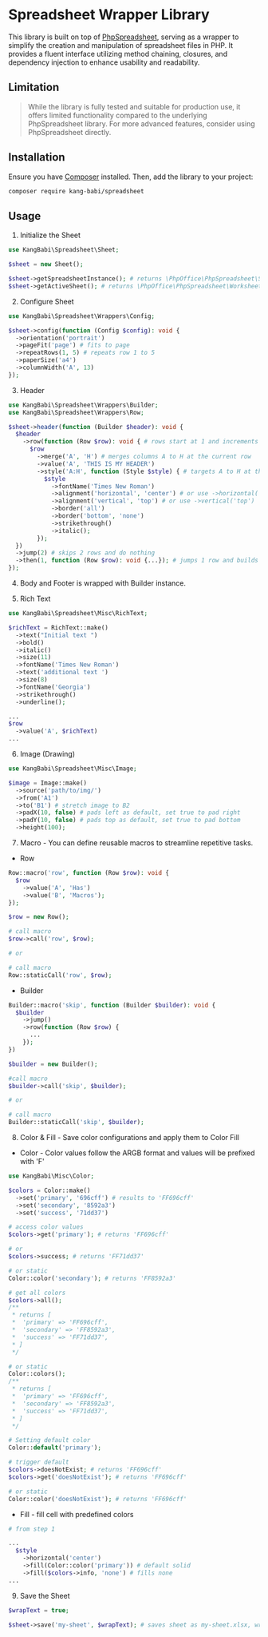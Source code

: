 # Spreadsheet Wrapper Library

This library is built on top of [PhpSpreadsheet](https://github.com/PHPOffice/PhpSpreadsheet), serving as a wrapper to simplify the creation and manipulation of spreadsheet files in PHP.
It provides a fluent interface utilizing method chaining, closures, and dependency injection to enhance usability and readability.

## Limitation

> While the library is fully tested and suitable for production use, it offers limited functionality compared to the underlying PhpSpreadsheet library. For more advanced features, consider using PhpSpreadsheet directly.

## Installation

Ensure you have [Composer](https://getcomposer.org/) installed. Then, add the library to your project:

```bash
composer require kang-babi/spreadsheet
```

## Usage

1. Initialize the Sheet

```php
use KangBabi\Spreadsheet\Sheet;

$sheet = new Sheet();

$sheet->getSpreadsheetInstance(); # returns \PhpOffice\PhpSpreadsheet\Spreadsheet instance
$sheet->getActiveSheet(); # returns \PhpOffice\PhpSpreadsheet\Worksheet\Worksheet instance
```

2. Configure Sheet

```php
use KangBabi\Spreadsheet\Wrappers\Config;

$sheet->config(function (Config $config): void {
  ->orientation('portrait')
  ->pageFit('page') # fits to page
  ->repeatRows(1, 5) # repeats row 1 to 5
  ->paperSize('a4')
  ->columnWidth('A', 13)
});
```

3. Header

```php
use KangBabi\Spreadsheet\Wrappers\Builder;
use KangBabi\Spreadsheet\Wrappers\Row;

$sheet->header(function (Builder $header): void {
  $header
    ->row(function (Row $row): void { # rows start at 1 and increments per row chain
      $row
        ->merge('A', 'H') # merges columns A to H at the current row
        ->value('A', 'THIS IS MY HEADER')
        ->style('A:H', function (Style $style) { # targets A to H at the current row
          $style
            ->fontName('Times New Roman')
            ->alignment('horizontal', 'center') # or use ->horizontal('center')
            ->alignment('vertical', 'top') # or use ->vertical('top')
            ->border('all')
            ->border('bottom', 'none')
            ->strikethrough()
            ->italic();
        });
  })
  ->jump(2) # skips 2 rows and do nothing
  ->then(1, function (Row $row): void {...}); # jumps 1 row and builds row
});
```

4. Body and Footer is wrapped with Builder instance.

5. Rich Text

```php
use KangBabi\Spreadsheet\Misc\RichText;

$richText = RichText::make()
  ->text("Initial text ")
  ->bold()
  ->italic()
  ->size(11)
  ->fontName('Times New Roman')
  ->text('additional text ')
  ->size(8)
  ->fontName('Georgia')
  ->strikethrough()
  ->underline();

...
$row
  ->value('A', $richText)
...
```

6. Image (Drawing)

```php
use KangBabi\Spreadsheet\Misc\Image;

$image = Image::make()
  ->source('path/to/img/')
  ->from('A1')
  ->to('B1') # stretch image to B2
  ->padX(10, false) # pads left as default, set true to pad right
  ->padY(10, false) # pads top as default, set true to pad bottom
  ->height(100);

```

7. Macro - You can define reusable macros to streamline repetitive tasks.

- Row

```php
Row::macro('row', function (Row $row): void {
  $row
    ->value('A', 'Has')
    ->value('B', 'Macros');
});

$row = new Row();

# call macro
$row->call('row', $row);

# or

# call macro
Row::staticCall('row', $row);
```

- Builder

```php
Builder::macro('skip', function (Builder $builder): void {
  $builder
    ->jump()
    ->row(function (Row $row) {
      ...
    });
})

$builder = new Builder();

#call macro
$builder->call('skip', $builder);

# or

# call macro
Builder::staticCall('skip', $builder);
```

8. Color & Fill - Save color configurations and apply them to Color Fill

- Color - Color values follow the ARGB format and values will be prefixed with 'F'

```php
use KangBabi\Misc\Color;

$colors = Color::make()
  ->set('primary', '696cff') # results to 'FF696cff'
  ->set('secondary', '8592a3')
  ->set('success', '71dd37')

# access color values
$colors->get('primary'); # returns 'FF696cff'

# or
$colors->success; # returns 'FF71dd37'

# or static
Color::color('secondary'); # returns 'FF8592a3'

# get all colors
$colors->all();
/**
 * returns [
 *  'primary' => 'FF696cff',
 *  'secondary' => 'FF8592a3',
 *  'success' => 'FF71dd37',
 * ]
 */

# or static
Color::colors();
/**
 * returns [
 *  'primary' => 'FF696cff',
 *  'secondary' => 'FF8592a3',
 *  'success' => 'FF71dd37',
 * ]
 */

# Setting default color
Color::default('primary');

# trigger default
$colors->doesNotExist; # returns 'FF696cff'
$colors->get('doesNotExist'); # returns 'FF696cff'

# or static
Color::color('doesNotExist'); # returns 'FF696cff'
```

- Fill - fill cell with predefined colors

```php
# from step 1

...
  $style
    ->horizontal('center')
    ->fill(Color::color('primary')) # default solid
    ->fill($colors->info, 'none') # fills none
...
```

9. Save the Sheet

```php
$wrapText = true;

$sheet->save('my-sheet', $wrapText); # saves sheet as my-sheet.xlsx, wrap text is enabled by default
```
